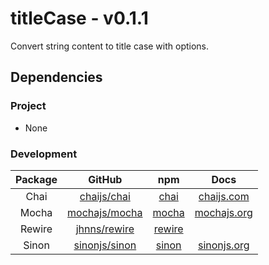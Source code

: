 # titleCase - v0.1.1

Convert string content to title case with options.

## Dependencies

### Project

- None

### Development

| Package |                       GitHub                      |                       npm                      |                 Docs                |
|:-------:|:-------------------------------------------------:|:----------------------------------------------:|:-----------------------------------:|
|   Chai  |   [chaijs/chai](https://github.com/chaijs/chai)   |   [chai](https://www.npmjs.com/package/chai)   |   [chaijs.com](http://chaijs.com/)  |
|  Mocha  | [mochajs/mocha](https://github.com/mochajs/mocha) |  [mocha](https://www.npmjs.com/package/mocha)  | [mochajs.org](https://mochajs.org/) |
|  Rewire |  [jhnns/rewire](https://github.com/jhnns/rewire)  | [rewire](https://www.npmjs.com/package/rewire) |                                     |
|  Sinon  | [sinonjs/sinon](https://github.com/sinonjs/sinon) |  [sinon](https://www.npmjs.com/package/sinon)  |  [sinonjs.org](http://sinonjs.org/) |
